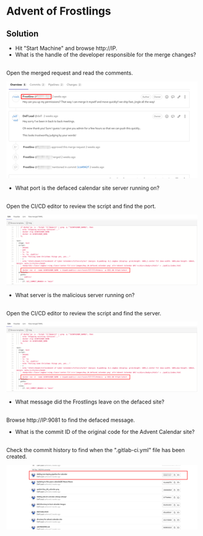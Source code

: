 # Advent of Frostlings

## Solution
- Hit "Start Machine" and browse http://IP.
- What is the handle of the developer responsible for the merge changes?
<br/>
Open the merged request and read the comments.

![Alt text](image.png)

- What port is the defaced calendar site server running on?
<br/>
Open the CI/CD editor to review the script and find the port.

![Alt text](image-1.png)

- What server is the malicious server running on?
<br/>
Open the CI/CD editor to review the script and find the server.

![Alt text](image-1.png)

- What message did the Frostlings leave on the defaced site?
<br/>
Browse http://IP:9081 to find the defaced message.

- What is the commit ID of the original code for the Advent Calendar site?
<br/>
Check the commit history to find when the ".gitlab-ci.yml" file has been created.

![Alt text](image-2.png)
